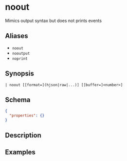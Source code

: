 # noout

Mimics output syntax but does not prints events
## Aliases

* `noout`
* `nooutput`
* `noprint`

## Synopsis

```shell
| noout [[format=](hjson|raw|...)] [[buffer=]<number>]
```

## Schema

```json
{
  "properties": {}
}
```

## Description

## Examples
